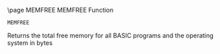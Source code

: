 \page MEMFREE MEMFREE Function
```
MEMFREE
```
Returns the total free memory for all BASIC programs and the operating system in bytes

